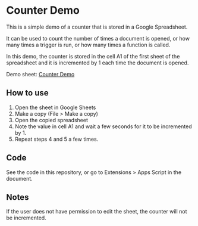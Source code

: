 # Counter Demo

This is a simple demo of a counter that is stored in a Google Spreadsheet. 

It can be used to count the number of times a document is opened, or how many times a trigger is run, or how many times a function is called.

In this demo, the counter is stored in the cell A1 of the first sheet of the spreadsheet and it is incremented by 1 each time the document is opened.

Demo sheet: [Counter Demo](https://docs.google.com/spreadsheets/d/11ykLgcyvIQ-F0_8std7vubjcfRDTHoHx0UYMq-DoqlI)

## How to use

1. Open the sheet in Google Sheets
2. Make a copy (File > Make a copy)
3. Open the copied spreadsheet
4. Note the value in cell A1 and wait a few seconds for it to be incremented by 1.
5. Repeat steps 4 and 5 a few times.

## Code

See the code in this repository, or go to Extensions > Apps Script in the document.

## Notes

If the user does not have permission to edit the sheet, the counter will not be incremented.